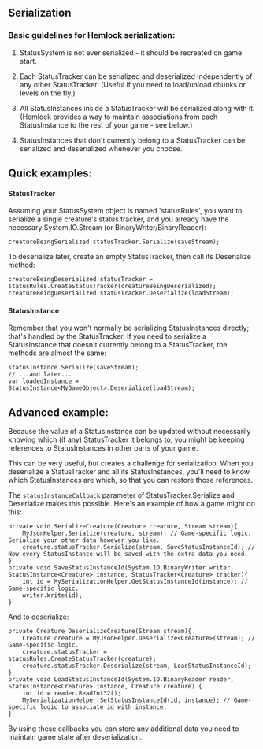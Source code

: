 ## Serialization


### Basic guidelines for Hemlock serialization:

1) StatusSystem is not ever serialized - it should be recreated on game start.

2) Each StatusTracker can be serialized and deserialized independently of any other StatusTracker. (Useful if you need to load/unload chunks or levels on the fly.)

3) All StatusInstances inside a StatusTracker will be serialized along with it. (Hemlock provides a way to maintain associations from each StatusInstance to the rest of your game - see below.)

4) StatusInstances that don't currently belong to a StatusTracker can be serialized and deserialized whenever you choose.


## Quick examples:

#### StatusTracker
Assuming your StatusSystem object is named 'statusRules', you want to serialize a single creature's status tracker, and you already have the necessary System.IO.Stream (or BinaryWriter/BinaryReader):

    creatureBeingSerialized.statusTracker.Serialize(saveStream);

To deserialize later, create an empty StatusTracker, then call its Deserialize method:

    creatureBeingDeserialized.statusTracker = statusRules.CreateStatusTracker(creatureBeingDeserialized);
    creatureBeingDeserialized.statusTracker.Deserialize(loadStream);

#### StatusInstance
Remember that you won't normally be serializing StatusInstances directly; that's handled by the StatusTracker.
If you need to serialize a StatusInstance that doesn't currently belong to a StatusTracker, the methods are almost the same:

    statusInstance.Serialize(saveStream);
    // ...and later...
    var loadedInstance = StatusInstance<MyGameObject>.Deserialize(loadStream);


## Advanced example:
Because the value of a StatusInstance can be updated without necessarily knowing which (if any) StatusTracker it belongs to, you might be keeping references to StatusInstances in other parts of your game.

This can be very useful, but creates a challenge for serialization:  When you deserialize a StatusTracker and all its StatusInstances, you'll need to know which StatusInstances are which, so that you can restore those references.

The `statusInstanceCallback` parameter of StatusTracker.Serialize and Deserialize makes this possible. Here's an example of how a game might do this:

    private void SerializeCreature(Creature creature, Stream stream){
        MyJsonHelper.Serialize(creature, stream); // Game-specific logic. Serialize your other data however you like.
        creature.statusTracker.Serialize(stream, SaveStatusInstanceId); // Now every StatusInstance will be saved with the extra data you need.
    }
	private void SaveStatusInstanceId(System.IO.BinaryWriter writer, StatusInstance<Creature> instance, StatusTracker<Creature> tracker){
        int id = MySerializationHelper.GetStatusInstanceId(instance); // Game-specific logic.
        writer.Write(id);
	}

And to deserialize:

    private Creature DeserializeCreature(Stream stream){
        Creature creature = MyJsonHelper.Deserialize<Creature>(stream); // Game-specific logic.
        creature.statusTracker = statusRules.CreateStatusTracker(creature);
        creature.statusTracker.Deserialize(stream, LoadStatusInstanceId);
    }
    private void LoadStatusInstanceId(System.IO.BinaryReader reader, StatusInstance<Creature> instance, Creature creature) {
        int id = reader.ReadInt32();
        MySerializationHelper.SetStatusInstanceId(id, instance); // Game-specific logic to associate id with instance.
    }

By using these callbacks you can store any additional data you need to maintain game state after deserialization.
